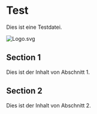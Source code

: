 # Test
Dies ist eine Testdatei.

![Logo.svg](/Logo.svg)

## Section 1
Dies ist der Inhalt von Abschnitt 1.

## Section 2
Dies ist der Inhalt von Abschnitt 2.